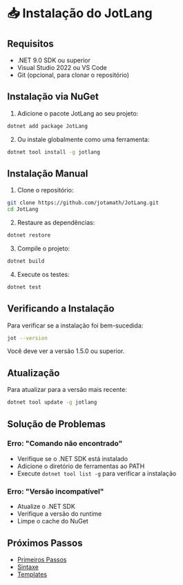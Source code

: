 # 📥 Instalação do JotLang

## Requisitos

- .NET 9.0 SDK ou superior
- Visual Studio 2022 ou VS Code
- Git (opcional, para clonar o repositório)

## Instalação via NuGet

1. Adicione o pacote JotLang ao seu projeto:

```bash
dotnet add package JotLang
```

2. Ou instale globalmente como uma ferramenta:

```bash
dotnet tool install -g jotlang
```

## Instalação Manual

1. Clone o repositório:

```bash
git clone https://github.com/jotamath/JotLang.git
cd JotLang
```

2. Restaure as dependências:

```bash
dotnet restore
```

3. Compile o projeto:

```bash
dotnet build
```

4. Execute os testes:

```bash
dotnet test
```

## Verificando a Instalação

Para verificar se a instalação foi bem-sucedida:

```bash
jot --version
```

Você deve ver a versão 1.5.0 ou superior.

## Atualização

Para atualizar para a versão mais recente:

```bash
dotnet tool update -g jotlang
```

## Solução de Problemas

### Erro: "Comando não encontrado"
- Verifique se o .NET SDK está instalado
- Adicione o diretório de ferramentas ao PATH
- Execute `dotnet tool list -g` para verificar a instalação

### Erro: "Versão incompatível"
- Atualize o .NET SDK
- Verifique a versão do runtime
- Limpe o cache do NuGet

## Próximos Passos

- [Primeiros Passos](getting-started.md)
- [Sintaxe](syntax.md)
- [Templates](templates.md) 